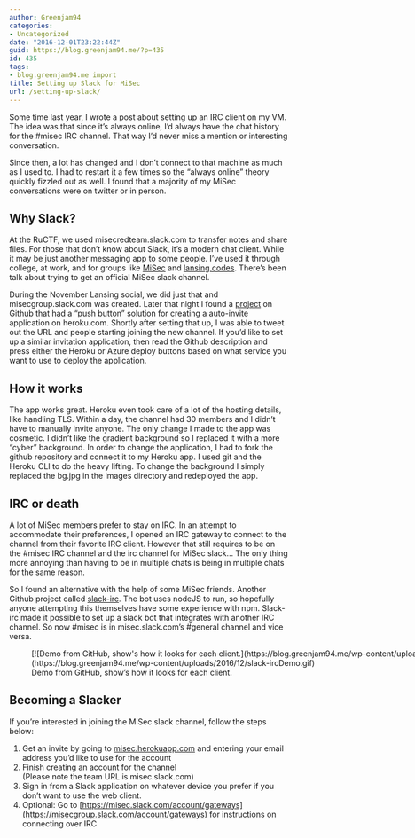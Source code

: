 ```yaml
---
author: Greenjam94
categories:
- Uncategorized
date: "2016-12-01T23:22:44Z"
guid: https://blog.greenjam94.me/?p=435
id: 435
tags:
- blog.greenjam94.me import
title: Setting up Slack for MiSec
url: /setting-up-slack/
---
```


Some time last year, I wrote a post about setting up an IRC client on my VM. The idea was that since it’s always online, I’d always have the chat history for the #misec IRC channel. That way I’d never miss a mention or interesting conversation.

Since then, a lot has changed and I don’t connect to that machine as much as I used to. I had to restart it a few times so the “always online” theory quickly fizzled out as well. I found that a majority of my MiSec conversations were on twitter or in person.

## Why Slack?

At the RuCTF, we used misecredteam.slack.com to transfer notes and share files. For those that don’t know about Slack, it’s a modern chat client. While it may be just another messaging app to some people. I’ve used it through college, at work, and for groups like [MiSec](http://michsec.org/) and [lansing.codes](https://www.lansing.codes/). There’s been talk about trying to get an official MiSec slack channel.

During the November Lansing social, we did just that and misecgroup.slack.com was created. Later that night I found a [project](https://github.com/outsideris/slack-invite-automation) on Github that had a “push button” solution for creating a auto-invite application on heroku.com. Shortly after setting that up, I was able to tweet out the URL and people starting joining the new channel. If you’d like to set up a similar invitation application, then read the Github description and press either the Heroku or Azure deploy buttons based on what service you want to use to deploy the application.

## How it works

The app works great. Heroku even took care of a lot of the hosting details, like handling TLS. Within a day, the channel had 30 members and I didn’t have to manually invite anyone. The only change I made to the app was cosmetic. I didn’t like the gradient background so I replaced it with a more “cyber” background. In order to change the application, I had to fork the github repository and connect it to my Heroku app. I used git and the Heroku CLI to do the heavy lifting. To change the background I simply replaced the bg.jpg in the images directory and redeployed the app.

## IRC or death

A lot of MiSec members prefer to stay on IRC. In an attempt to accommodate their preferences, I opened an IRC gateway to connect to the channel from their favorite IRC client. However that still requires to be on the #misec IRC channel and the irc channel for MiSec slack… The only thing more annoying than having to be in multiple chats is being in multiple chats for the same reason.

So I found an alternative with the help of some MiSec friends. Another Github project called [slack-irc](https://github.com/ekmartin/slack-irc). The bot uses nodeJS to run, so hopefully anyone attempting this themselves have some experience with npm. Slack-irc made it possible to set up a slack bot that integrates with another IRC channel. So now #misec is in misec.slack.com’s #general channel and vice versa.

<figure aria-describedby="caption-attachment-440" class="wp-caption aligncenter" id="attachment_440" style="width: 944px">[![Demo from GitHub, show's how it looks for each client.](https://blog.greenjam94.me/wp-content/uploads/2016/12/slack-ircDemo.gif)](https://blog.greenjam94.me/wp-content/uploads/2016/12/slack-ircDemo.gif)<figcaption class="wp-caption-text" id="caption-attachment-440">Demo from GitHub, show’s how it looks for each client.</figcaption></figure>

## Becoming a Slacker

If you’re interested in joining the MiSec slack channel, follow the steps below:

1. Get an invite by going to [misec.herokuapp.com](http://misec.herokuapp.com) and entering your email address you’d like to use for the account
2. Finish creating an account for the channel  
    (Please note the team URL is misec.slack.com)
3. Sign in from a Slack application on whatever device you prefer if you don’t want to use the web client.
4. Optional: Go to [https://misec.slack.com/account/gateways](https://misecgroup.slack.com/account/gateways) for instructions on connecting over IRC